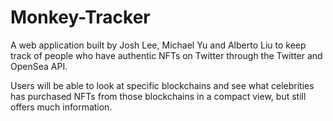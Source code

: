 # Monkey-Tracker

A web application built by Josh Lee, Michael Yu and Alberto Liu to keep track of people who have authentic NFTs on Twitter through the Twitter and OpenSea API.

Users will be able to look at specific blockchains and see what celebrities has purchased NFTs from those blockchains in a compact view, but still offers much information.
